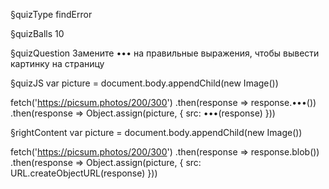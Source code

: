 §quizType
findError

§quizBalls
10

§quizQuestion
Замените ••• на правильные выражения, чтобы вывести картинку на страницу



§quizJS
var picture = document.body.appendChild(new Image())

fetch('https://picsum.photos/200/300')
  .then(response => response.•••())
  .then(response => Object.assign(picture, {
    src: •••(response)
  }))




§rightContent
var picture = document.body.appendChild(new Image())

fetch('https://picsum.photos/200/300')
  .then(response => response.blob())
  .then(response => Object.assign(picture, {
    src: URL.createObjectURL(response)
  }))
